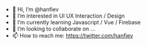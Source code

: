 - 👋 Hi, I’m @hanfiev
- 👀 I’m interested in UI UX Interaction / Design
- 🌱 I’m currently learning Javascript / Vue / Firebase
- 💞️ I’m looking to collaborate on ...
- 📫 How to reach me: https://twitter.com/hanfiev

<!---
hanfiev/hanfiev is a ✨ special ✨ repository because its `README.md` (this file) appears on your GitHub profile.
You can click the Preview link to take a look at your changes.
--->
